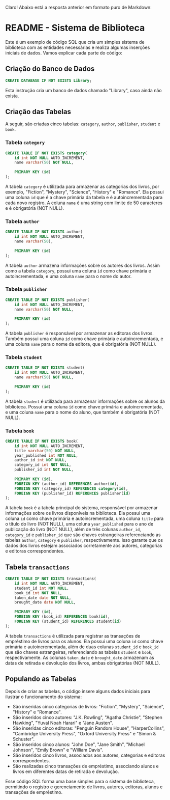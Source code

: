 Claro! Abaixo está a resposta anterior em formato puro de Markdown:

# README - Sistema de Biblioteca

Este é um exemplo de código SQL que cria um simples sistema de biblioteca com as entidades necessárias e realiza algumas inserções iniciais de dados. Vamos explicar cada parte do código:

## Criação do Banco de Dados

```sql
CREATE DATABASE IF NOT EXISTS Library;
```

Esta instrução cria um banco de dados chamado "Library", caso ainda não exista.

## Criação das Tabelas

A seguir, são criadas cinco tabelas: `category`, `author`, `publisher`, `student` e `book`.

### Tabela `category`

```sql
CREATE TABLE IF NOT EXISTS category(
    id int NOT NULL AUTO_INCREMENT,
    name varchar(50) NOT NULL,
    
    PRIMARY KEY (id)
);
```

A tabela `category` é utilizada para armazenar as categorias dos livros, por exemplo, "Fiction", "Mystery", "Science", "History" e "Romance". Ela possui uma coluna `id` que é a chave primária da tabela e é autoincrementada para cada novo registro. A coluna `name` é uma string com limite de 50 caracteres e é obrigatória (NOT NULL).

### Tabela `author`

```sql
CREATE TABLE IF NOT EXISTS author(
    id int NOT NULL AUTO_INCREMENT,
    name varchar(50),
    
    PRIMARY KEY (id)
);
```

A tabela `author` armazena informações sobre os autores dos livros. Assim como a tabela `category`, possui uma coluna `id` como chave primária e autoincrementada, e uma coluna `name` para o nome do autor.

### Tabela `publisher`

```sql
CREATE TABLE IF NOT EXISTS publisher(
    id int NOT NULL AUTO_INCREMENT,
    name varchar(50) NOT NULL,
    
    PRIMARY KEY (id)
);
```

A tabela `publisher` é responsável por armazenar as editoras dos livros. Também possui uma coluna `id` como chave primária e autoincrementada, e uma coluna `name` para o nome da editora, que é obrigatória (NOT NULL).

### Tabela `student`

```sql
CREATE TABLE IF NOT EXISTS student(
    id int NOT NULL AUTO_INCREMENT,
    name varchar(50) NOT NULL,
    
    PRIMARY KEY (id)
);
```

A tabela `student` é utilizada para armazenar informações sobre os alunos da biblioteca. Possui uma coluna `id` como chave primária e autoincrementada, e uma coluna `name` para o nome do aluno, que também é obrigatória (NOT NULL).

### Tabela `book`

```sql
CREATE TABLE IF NOT EXISTS book(
    id int NOT NULL AUTO_INCREMENT,
    title varchar(50) NOT NULL,
    year_published int NOT NULL,
    author_id int NOT NULL,
    category_id int NOT NULL, 
    publisher_id int NOT NULL,
    
    PRIMARY KEY (id),
    FOREIGN KEY (author_id) REFERENCES author(id),
    FOREIGN KEY (category_id) REFERENCES category(id),
    FOREIGN KEY (publisher_id) REFERENCES publisher(id)
);
```

A tabela `book` é a tabela principal do sistema, responsável por armazenar informações sobre os livros disponíveis na biblioteca. Ela possui uma coluna `id` como chave primária e autoincrementada, uma coluna `title` para o título do livro (NOT NULL), uma coluna `year_published` para o ano de publicação do livro (NOT NULL), além de três colunas `author_id`, `category_id` e `publisher_id` que são chaves estrangeiras referenciando as tabelas `author`, `category` e `publisher`, respectivamente. Isso garante que os dados dos livros estejam associados corretamente aos autores, categorias e editoras correspondentes.

## Tabela `transactions`

```sql
CREATE TABLE IF NOT EXISTS transactions(
    id int NOT NULL AUTO_INCREMENT,
    student_id int NOT NULL,
    book_id int NOT NULL,
    taken_date date NOT NULL,
    brought_date date NOT NULL,
    
    PRIMARY KEY (id),
    FOREIGN KEY (book_id) REFERENCES book(id),
    FOREIGN KEY (student_id) REFERENCES student(id)
);
```

A tabela `transactions` é utilizada para registrar as transações de empréstimo de livros para os alunos. Ela possui uma coluna `id` como chave primária e autoincrementada, além de duas colunas `student_id` e `book_id` que são chaves estrangeiras, referenciando as tabelas `student` e `book`, respectivamente. As colunas `taken_date` e `brought_date` armazenam as datas de retirada e devolução dos livros, ambas obrigatórias (NOT NULL).

## Populando as Tabelas

Depois de criar as tabelas, o código insere alguns dados iniciais para ilustrar o funcionamento do sistema:

- São inseridas cinco categorias de livros: "Fiction", "Mystery", "Science", "History" e "Romance".
- São inseridos cinco autores: "J.K. Rowling", "Agatha Christie", "Stephen Hawking", "Yuval Noah Harari" e "Jane Austen".
- São inseridas cinco editoras: "Penguin Random House", "HarperCollins", "Cambridge University Press", "Oxford University Press" e "Simon & Schuster".
- São inseridos cinco alunos: "John Doe", "Jane Smith", "Michael Johnson", "Emily Brown" e "William Davis".
- São inseridos cinco livros, associados aos autores, categorias e editoras correspondentes.
- São realizadas cinco transações de empréstimo, associando alunos e livros em diferentes datas de retirada e devolução.

Esse código SQL forma uma base simples para o sistema de biblioteca, permitindo o registro e gerenciamento de livros, autores, editoras, alunos e transações de empréstimo.
